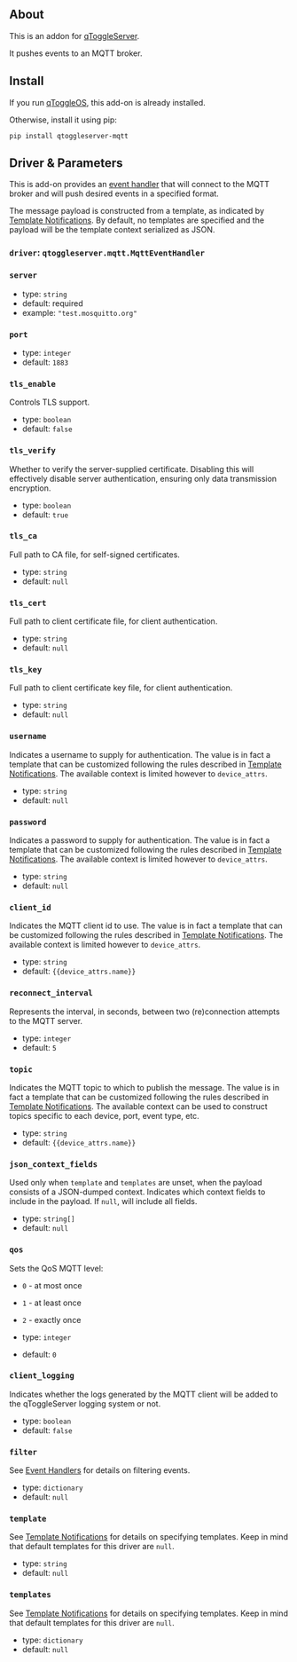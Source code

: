 ## About

This is an addon for [qToggleServer](https://github.com/qtoggle/qtoggleserver).

It pushes events to an MQTT broker.


## Install

If you run [qToggleOS](https://github.com/qtoggle/qtoggleos), this add-on is already installed.

Otherwise, install it using pip:

    pip install qtoggleserver-mqtt


## Driver & Parameters

This is add-on provides an [event handler](https://github.com/qtoggle/qtoggleserver/wiki/Event-Handlers) that will
connect to the MQTT broker and will push desired events in a specified format.

The message payload is constructed from a template, as indicated by
[Template Notifications](https://github.com/qtoggle/qtoggleserver/wiki/Template-Notifications). By default, no templates
are specified and the payload will be the template context serialized as JSON.

### `driver`: `qtoggleserver.mqtt.MqttEventHandler`

### `server`

 * type: `string`
 * default: required
 * example: `"test.mosquitto.org"`

### `port`

 * type: `integer`
 * default: `1883`

### `tls_enable`

Controls TLS support.

 * type: `boolean`
 * default: `false`

### `tls_verify`

Whether to verify the server-supplied certificate. Disabling this will effectively disable server authentication,
ensuring only data transmission encryption.

 * type: `boolean`
 * default: `true`

### `tls_ca`

Full path to CA file, for self-signed certificates.

 * type: `string`
 * default: `null`

### `tls_cert`

Full path to client certificate file, for client authentication.

 * type: `string`
 * default: `null`

### `tls_key`

Full path to client certificate key file, for client authentication.

 * type: `string`
 * default: `null`

### `username`

Indicates a username to supply for authentication. The value is in fact a template that can be customized following the
rules  described in [Template Notifications](https://github.com/qtoggle/qtoggleserver/wiki/Template-Notifications). The
available context is limited however to `device_attrs`.
 
 * type: `string`
 * default: `null`

### `password`

Indicates a password to supply for authentication. The value is in fact a template that can be customized following the
rules  described in [Template Notifications](https://github.com/qtoggle/qtoggleserver/wiki/Template-Notifications). The
available context is limited however to `device_attrs`.

 * type: `string`
 * default: `null`

### `client_id`

Indicates the MQTT client id to use. The value is in fact a template that can be customized following the rules
described in [Template Notifications](https://github.com/qtoggle/qtoggleserver/wiki/Template-Notifications). The
available context is limited however to `device_attrs`.

 * type: `string`
 * default: `{{device_attrs.name}}`

### `reconnect_interval`

Represents the interval, in seconds, between two (re)connection attempts to the MQTT server.

 * type: `integer`
 * default: `5`

### `topic`

Indicates the MQTT topic to which to publish the message. The value is in fact a template that can be customized
following the rules described in
[Template Notifications](https://github.com/qtoggle/qtoggleserver/wiki/Template-Notifications). The available context
can be used to construct topics specific to each device, port, event type, etc.

 * type: `string`
 * default: `{{device_attrs.name}}`

### `json_context_fields`

Used only when `template` and `templates` are unset, when the payload consists of a JSON-dumped context. Indicates which
context fields to include in the payload. If `null`, will include all fields.

 * type: `string[]`
 * default: `null`

### `qos`

Sets the QoS MQTT level:

 * `0` - at most once
 * `1` - at least once
 * `2` - exactly once

 * type: `integer`
 * default: `0`

### `client_logging`

Indicates whether the logs generated by the MQTT client will be added to the qToggleServer logging system or not.

 * type: `boolean`
 * default: `false`

### `filter`

See [Event Handlers](https://github.com/qtoggle/qtoggleserver/wiki/Event-Handlers) for details on filtering events.

 * type: `dictionary`
 * default: `null`

### `template`

See [Template Notifications](https://github.com/qtoggle/qtoggleserver/wiki/Template-Notifications) for details on
specifying templates. Keep in mind that default templates for this driver are `null`.

 * type: `string`
 * default: `null`

### `templates`

See [Template Notifications](https://github.com/qtoggle/qtoggleserver/wiki/Template-Notifications) for details on
specifying templates. Keep in mind that default templates for this driver are `null`.

 * type: `dictionary`
 * default: `null`
